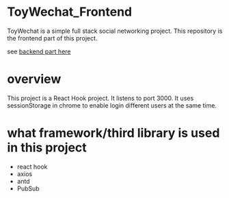 # ToyWechat_Frontend

ToyWechat is a simple full stack social networking project. This repository is the frontend part of this project.

see [backend part here](https://github.com/zekun7fan/ToyWechat_Backend)

# overview

This project is a React Hook project. It listens to port 3000. It uses sessionStorage in chrome to enable login
different users at the same time.

# what framework/third library is used in this project

* react hook
* axios
* antd
* PubSub



